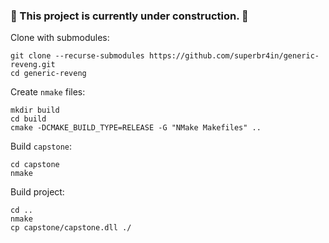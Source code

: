### 🚧 This project is currently under construction. 🚧

Clone with submodules:
```
git clone --recurse-submodules https://github.com/superbr4in/generic-reveng.git
cd generic-reveng
```

Create `nmake` files:
```
mkdir build
cd build
cmake -DCMAKE_BUILD_TYPE=RELEASE -G "NMake Makefiles" ..
```

Build `capstone`:
```
cd capstone
nmake
```

Build project:
```
cd ..
nmake
cp capstone/capstone.dll ./
```
